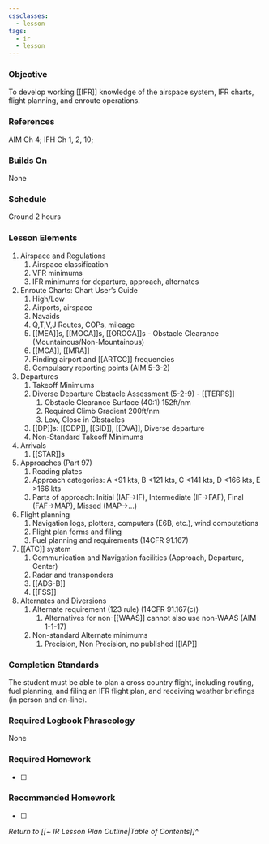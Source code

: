```yaml
---
cssclasses:
  - lesson
tags:
  - ir
  - lesson
---
```

### Objective
To develop working [[IFR]] knowledge of the airspace system, IFR charts, flight planning, and enroute operations.

### References
AIM Ch 4; IFH Ch 1, 2, 10; 

### Builds On
None

### Schedule
Ground 2 hours 

### Lesson Elements
1. Airspace and Regulations 
	1. Airspace classification 
	2. VFR minimums 
	3. IFR minimums for departure, approach, alternates 
2. Enroute Charts: Chart User’s Guide
	1. High/Low
	2. Airports, airspace
	3. Navaids
	4. Q,T,V,J Routes, COPs, mileage
	5. [[MEA]]s, [[MOCA]]s, [[OROCA]]s - Obstacle Clearance (Mountainous/Non-Mountainous)
	6. [[MCA]], [[MRA]]
	7. Finding airport and [[ARTCC]] frequencies 
	8. Compulsory reporting points (AIM 5-3-2)
3. Departures
	1. Takeoff Minimums
	2. Diverse Departure Obstacle Assessment (5-2-9) - [[TERPS]]
		1. Obstacle Clearance Surface (40:1) 152ft/nm
		2. Required Climb Gradient 200ft/nm
		3. Low, Close in Obstacles
	3. [[DP]]s: [[ODP]], [[SID]], [[DVA]], Diverse departure
	4. Non-Standard Takeoff Minimums
4. Arrivals
	1. [[STAR]]s 
5. Approaches (Part 97)
	1. Reading plates 
	2. Approach categories: A <91 kts, B <121 kts, C <141 kts, D <166 kts, E >166 kts
	3. Parts of approach: Initial (IAF->IF), Intermediate (IF->FAF), Final (FAF->MAP), Missed (MAP->...)
6. Flight planning 
	1. Navigation logs, plotters, computers (E6B, etc.), wind computations
	2. Flight plan forms and filing 
	3. Fuel planning and requirements (14CFR 91.167)
7. [[ATC]] system 
	1. Communication and Navigation facilities (Approach, Departure, Center) 
	2. Radar and transponders 
	3. [[ADS-B]]
	4. [[FSS]] 
8. Alternates and Diversions 
	1. Alternate requirement (123 rule) (14CFR 91.167(c))
		1. Alternatives for non-[[WAAS]] cannot also use non-WAAS (AIM 1-1-17)
	2. Non-standard Alternate minimums
		1. Precision, Non Precision, no published [[IAP]]


### Completion Standards
The student must be able to plan a cross country flight, including routing, fuel planning, and filing an IFR flight plan, and receiving weather briefings (in person and on-line).

### Required Logbook Phraseology
None

### Required Homework
- [ ] 

### Recommended Homework
- [ ] 

*Return to [[~ IR Lesson Plan Outline|Table of Contents]]^*